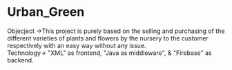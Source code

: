 # Urban_Green
Objecject ->This project is purely based on the selling and purchasing of the different varieties of plants and flowers by the nursery to the customer respectively with an easy way without any issue.  
Technology-> "XML" as frontend, "Java as middleware", & "Firebase" as backend.
